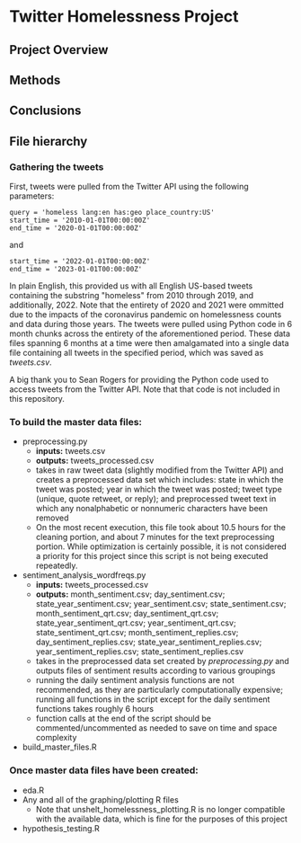 # Twitter Homelessness Project

## Project Overview

## Methods

## Conclusions

## File hierarchy

### Gathering the tweets

First, tweets were pulled from the Twitter API using the following parameters:

``query = 'homeless lang:en has:geo place_country:US'``\
``start_time = '2010-01-01T00:00:00Z'``\
``end_time = '2020-01-01T00:00:00Z'``

and

``start_time = '2022-01-01T00:00:00Z'``\
``end_time = '2023-01-01T00:00:00Z'``

In plain English, this provided us with all English US-based tweets containing the substring "homeless" from 2010 through 2019, and additionally, 2022. Note that the entirety of 2020 and 2021 were ommitted due to the impacts of the coronavirus pandemic on homelessness counts and data during those years. The tweets were pulled using Python code in 6 month chunks across the entirety of the aforementioned period. These data files spanning 6 months at a time were then amalgamated into a single data file containing all tweets in the specified period, which was saved as *tweets.csv*.

A big thank you to Sean Rogers for providing the Python code used to access tweets from the Twitter API. Note that that code is not included in this repository.

### To build the master data files:
- preprocessing.py
  - **inputs:** tweets.csv
  - **outputs:** tweets_processed.csv
  - takes in raw tweet data (slightly modified from the Twitter API) and creates a preprocessed data set which includes: state in which the tweet was posted; year in which the tweet was posted; tweet type (unique, quote retweet, or reply); and preprocessed tweet text in which any nonalphabetic or nonnumeric characters have been removed
  - On the most recent execution, this file took about 10.5 hours for the cleaning portion, and about 7 minutes for the text preprocessing portion. While optimization is certainly possible, it is not considered a priority for this project since this script is not being executed repeatedly.
- sentiment_analysis_wordfreqs.py
  - **inputs:** tweets_processed.csv
  - **outputs:** month_sentiment.csv; day_sentiment.csv; state_year_sentiment.csv; year_sentiment.csv; state_sentiment.csv; month_sentiment_qrt.csv; day_sentiment_qrt.csv; state_year_sentiment_qrt.csv; year_sentiment_qrt.csv; state_sentiment_qrt.csv; month_sentiment_replies.csv; day_sentiment_replies.csv; state_year_sentiment_replies.csv; year_sentiment_replies.csv; state_sentiment_replies.csv
  - takes in the preprocessed data set created by *preprocessing.py* and outputs files of sentiment results according to various groupings
  - running the daily sentiment analysis functions are not recommended, as they are particularly computationally expensive; running all functions in the script except for the daily sentiment functions takes roughly 6 hours
  - function calls at the end of the script should be commented/uncommented as needed to save on time and space complexity
- build_master_files.R

### Once master data files have been created:
- eda.R 
- Any and all of the graphing/plotting R files 
  - Note that unshelt_homelessness_plotting.R is no longer compatible with the available data, which is fine
  for the purposes of this project
- hypothesis_testing.R
